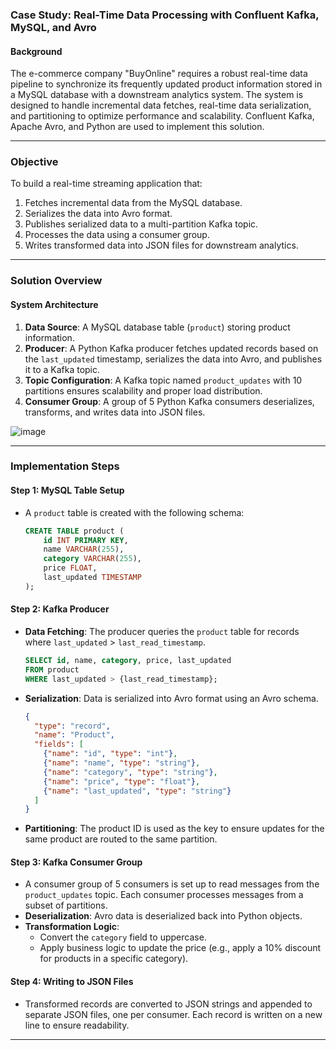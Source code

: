 ### **Case Study: Real-Time Data Processing with Confluent Kafka, MySQL, and Avro**

#### **Background**
The e-commerce company "BuyOnline" requires a robust real-time data pipeline to synchronize its frequently updated product information stored in a MySQL database with a downstream analytics system. The system is designed to handle incremental data fetches, real-time data serialization, and partitioning to optimize performance and scalability. Confluent Kafka, Apache Avro, and Python are used to implement this solution.

---

### **Objective**
To build a real-time streaming application that:
1. Fetches incremental data from the MySQL database.
2. Serializes the data into Avro format.
3. Publishes serialized data to a multi-partition Kafka topic.
4. Processes the data using a consumer group.
5. Writes transformed data into JSON files for downstream analytics.

---

### **Solution Overview**

#### **System Architecture**
1. **Data Source**: A MySQL database table (`product`) storing product information.
2. **Producer**: A Python Kafka producer fetches updated records based on the `last_updated` timestamp, serializes the data into Avro, and publishes it to a Kafka topic.
3. **Topic Configuration**: A Kafka topic named `product_updates` with 10 partitions ensures scalability and proper load distribution.
4. **Consumer Group**: A group of 5 Python Kafka consumers deserializes, transforms, and writes data into JSON files.

   
![image](https://github.com/user-attachments/assets/397afdcf-8591-41b9-9922-c37d3dfe7c16)

---

### **Implementation Steps**

#### **Step 1: MySQL Table Setup**
- A `product` table is created with the following schema:
  ```sql
  CREATE TABLE product (
      id INT PRIMARY KEY,
      name VARCHAR(255),
      category VARCHAR(255),
      price FLOAT,
      last_updated TIMESTAMP
  );
  ```

#### **Step 2: Kafka Producer**
- **Data Fetching**: The producer queries the `product` table for records where `last_updated` > `last_read_timestamp`. 
  ```sql
  SELECT id, name, category, price, last_updated 
  FROM product 
  WHERE last_updated > {last_read_timestamp};
  ```
- **Serialization**: Data is serialized into Avro format using an Avro schema.
  ```json
  {
    "type": "record",
    "name": "Product",
    "fields": [
      {"name": "id", "type": "int"},
      {"name": "name", "type": "string"},
      {"name": "category", "type": "string"},
      {"name": "price", "type": "float"},
      {"name": "last_updated", "type": "string"}
    ]
  }
  ```
- **Partitioning**: The product ID is used as the key to ensure updates for the same product are routed to the same partition.

#### **Step 3: Kafka Consumer Group**
- A consumer group of 5 consumers is set up to read messages from the `product_updates` topic. Each consumer processes messages from a subset of partitions.
- **Deserialization**: Avro data is deserialized back into Python objects.
- **Transformation Logic**:
  - Convert the `category` field to uppercase.
  - Apply business logic to update the price (e.g., apply a 10% discount for products in a specific category).

#### **Step 4: Writing to JSON Files**
- Transformed records are converted to JSON strings and appended to separate JSON files, one per consumer. Each record is written on a new line to ensure readability.

---
